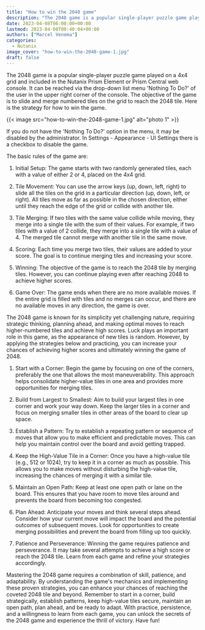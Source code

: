 ```yaml
---
title: "How to win the 2048 game"
description: "The 2048 game is a popular single-player puzzle game played on a 4x4 grid and included in the Nutanix Prism Element or Prism Central web console. It can be reached via the drop-down list menu 'Nothing To Do?' of the user in the upper right corner of the console. The objective of the game is to slide and merge numbered tiles on the grid to reach the 2048 tile. Here is the strategy for how to win the game.If you do not have the 'Nothing To Do?' option in the menu, it may be disabled by the admini"
date: 2023-04-08T06:00:00+00:00
lastmod: 2023-04-08T00:40:04+00:00
authors: ["Marcel Venema"]
categories:
  - Nutanix
image_cover: "how-to-win-the-2048-game-1.jpg"
draft: false
---
```


The 2048 game is a popular single-player puzzle game played on a 4x4 grid and included in the Nutanix Prism Element or Prism Central web console. It can be reached via the drop-down list menu 'Nothing To Do?' of the user in the upper right corner of the console. The objective of the game is to slide and merge numbered tiles on the grid to reach the 2048 tile. Here is the strategy for how to win the game.

{{< image src="how-to-win-the-2048-game-1.jpg" alt="photo 1" >}}

If you do not have the 'Nothing To Do?' option in the menu, it may be disabled by the administrator. In Settings - Appearance - UI Settings there is a checkbox to disable the game.

The basic rules of the game are:

1. Initial Setup: The game starts with two randomly generated tiles, each with a value of either 2 or 4, placed on the 4x4 grid.

2. Tile Movement: You can use the arrow keys (up, down, left, right) to slide all the tiles on the grid in a particular direction (up, down, left, or right). All tiles move as far as possible in the chosen direction, either until they reach the edge of the grid or collide with another tile.

3. Tile Merging: If two tiles with the same value collide while moving, they merge into a single tile with the sum of their values. For example, if two tiles with a value of 2 collide, they merge into a single tile with a value of 4. The merged tile cannot merge with another tile in the same move.

4. Scoring: Each time you merge two tiles, their values are added to your score. The goal is to continue merging tiles and increasing your score.

5. Winning: The objective of the game is to reach the 2048 tile by merging tiles. However, you can continue playing even after reaching 2048 to achieve higher scores.

6. Game Over: The game ends when there are no more available moves. If the entire grid is filled with tiles and no merges can occur, and there are no available moves in any direction, the game is over.

The 2048 game is known for its simplicity yet challenging nature, requiring strategic thinking, planning ahead, and making optimal moves to reach higher-numbered tiles and achieve high scores. Luck plays an important role in this game, as the appearance of new tiles is random. However, by applying the strategies below and practicing, you can increase your chances of achieving higher scores and ultimately winning the game of 2048.

1. Start with a Corner: Begin the game by focusing on one of the corners, preferably the one that allows the most maneuverability. This approach helps consolidate higher-value tiles in one area and provides more opportunities for merging tiles.

2. Build from Largest to Smallest: Aim to build your largest tiles in one corner and work your way down. Keep the larger tiles in a corner and focus on merging smaller tiles in other areas of the board to clear up space.

3. Establish a Pattern: Try to establish a repeating pattern or sequence of moves that allow you to make efficient and predictable moves. This can help you maintain control over the board and avoid getting trapped.

4. Keep the High-Value Tile in a Corner: Once you have a high-value tile (e.g., 512 or 1024), try to keep it in a corner as much as possible. This allows you to make moves without disturbing the high-value tile, increasing the chances of merging it with a similar tile.

5. Maintain an Open Path: Keep at least one open path or lane on the board. This ensures that you have room to move tiles around and prevents the board from becoming too congested.

6. Plan Ahead: Anticipate your moves and think several steps ahead. Consider how your current move will impact the board and the potential outcomes of subsequent moves. Look for opportunities to create merging possibilities and prevent the board from filling up too quickly.

7. Patience and Perseverance: Winning the game requires patience and perseverance. It may take several attempts to achieve a high score or reach the 2048 tile. Learn from each game and refine your strategies accordingly.

Mastering the 2048 game requires a combination of skill, patience, and adaptability. By understanding the game's mechanics and implementing these proven strategies, you can enhance your chances of reaching the coveted 2048 tile and beyond. Remember to start in a corner, build strategically, establish patterns, keep high-value tiles secure, maintain an open path, plan ahead, and be ready to adapt. With practice, persistence, and a willingness to learn from each game, you can unlock the secrets of the 2048 game and experience the thrill of victory. Have fun!

